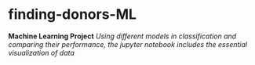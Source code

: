 # finding-donors-ML
**Machine Learning Project**
*Using different models in classification and comparing their performance, the jupyter notebook includes the essential visualization of data*
